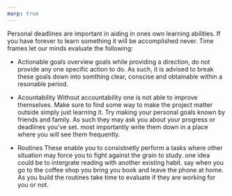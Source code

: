 ```yaml
---
marp: true
---
```

Personal deadlines are important in aiding in ones own learning abilities. If you have forever to learn something it will be accomplished never. Time frames let our minds evaluate the following:

 - Actionable goals
    overview goals while providing a direction, do not provide any one specific action to do.
    As such, it is advised to break these goals down into somthing clear, conscise and obtainable within a resonable period.

- Acountability
    Without accountability one is not able to improve themselves. 
    Make sure to find some way to make the project matter outside simply just learning it. Try making your personal goals known by friends and family. As such they may ask you about your progress or deadlines you've set. most importantly write them down in a place where you will see them frequently. 

 - Routines
    These enable you to consistnetly perform a tasks where other situation may force you to fight against the grain to study. one idea could be to intergrate reading with another existing habit. say when you go to the coffee shop you bring you book and leave the phone at home. 
    As you build the routines take time to evaluate if they are working for you or not. 

 